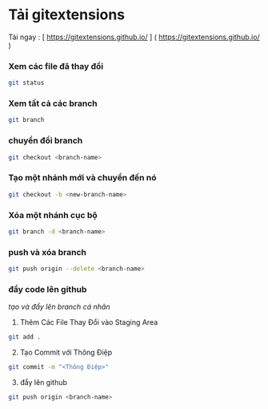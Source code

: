 # Tải gitextensions

Tải ngay : [ https://gitextensions.github.io/ ] ( https://gitextensions.github.io/ )

### Xem các file đã thay đổi
```sh
git status
```

### Xem tất cả các branch
```sh
git branch
```

### chuyển đổi branch
```sh
git checkout <branch-name>
```

### Tạo một nhánh mới và chuyển đến nó
```sh
git checkout -b <new-branch-name>
```

### Xóa một nhánh cục bộ
```sh
git branch -d <branch-name>
```

### push và xóa branch
```sh
git push origin --delete <branch-name>
```

### đẩy code lên github
*tạo và đẩy lên branch cá nhân*

1. Thêm Các File Thay Đổi vào Staging Area

```sh
git add .
```

2. Tạo Commit với Thông Điệp

```sh
git commit -m "<Thông Điệp>"
```

3. đẩy lên github

```sh
git push origin <branch-name>
```